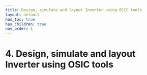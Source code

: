 ```yaml
---
title: Design, simulate and layout Inverter using OSIC tools
layout: default
has_toc: true
has_children: true
nav_order: 1
---
```


# 4. Design, simulate and layout Inverter using OSIC tools